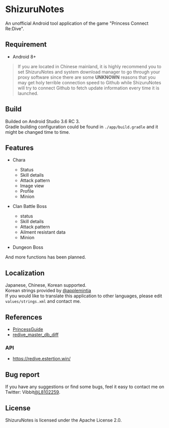 # ShizuruNotes
An unofficial Android tool application of the game "Princess Connect Re:Dive".

## Requirement
* Android 8+  
> If you are located in Chinese mainland, it is highly recommend you to set ShizuruNotes and system download manager to go through your proxy software since there are some **UNKNOWN** reasons that you may get holy terrible connection speed to Github while ShizuruNotes will try to connect Github to fetch update information every time it is launched. 

## Build
Builded on Android Studio 3.6 RC 3.  
Gradle building configuration could be found in `./app/build.gradle` and it might be changed time to time.

## Features
* Chara
	* Status
	* Skill details
	* Attack pattern
	* Image view
	* Profile
	* Minion

* Clan Battle Boss
	* status
	* Skill details
	* Attack pattern
	* Ailment resistant data
	* Minion

* Dungeon Boss

And more functions has been planned. 

## Localization 
Japanese, Chinese, Korean supported.  
Korean strings provided by [@applemintia](https://twitter.com/_applemintia)  
If you would like to translate this application to other languages, please edit `values/strings.xml` and contact me. 

## References 
* [PrincessGuide](https://github.com/superk589/PrincessGuide) 
* [redive_master_db_diff](https://github.com/esterTion/redive_master_db_diff) 

### API
* https://redive.estertion.win/

## Bug report
If you have any suggestions or find some bugs, feel it easy to contact me on Twitter: Vibbit[@L8102259](https://twitter.com/L8102259). 

## License 
ShizuruNotes is licensed under the Apache License 2.0. 
